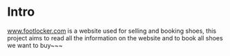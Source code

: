 # Intro

www.footlocker.com is a website used for selling and booking shoes, this project aims to read all the information on the website and to book all shoes we want to buy~~~
